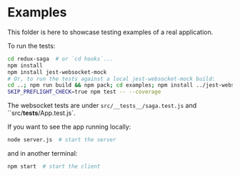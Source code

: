 # Examples

This folder is here to showcase testing examples of a real application.

To run the tests:

```bash
cd redux-saga  # or `cd hooks`...
npm install
npm install jest-websocket-mock
# Or, to run the tests against a local jest-websocket-mock build:
cd ..; npm run build && npm pack; cd examples; npm install ../jest-websocket-mock-*;
SKIP_PREFLIGHT_CHECK=true npm test -- --coverage
```

The websocket tests are under `src/__tests__/saga.test.js` and ``src/**tests**/App.test.js`.

If you want to see the app running locally:

```bash
node server.js  # start the server
```

and in another terminal:

```bash
npm start  # start the client
```
